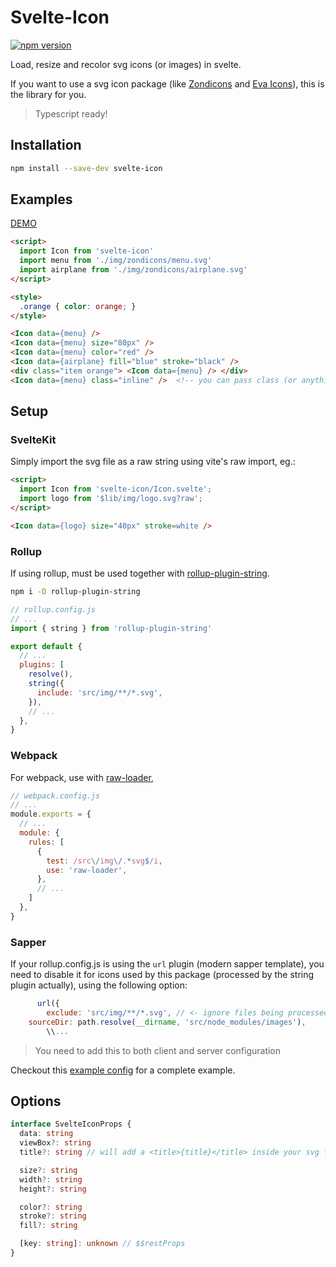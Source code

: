 # Svelte-Icon

[![npm version](https://badge.fury.io/js/svelte-icon.svg)](https://badge.fury.io/js/svelte-icon)

Load, resize and recolor svg icons (or images) in svelte.

If you want to use a svg icon package (like [Zondicons](https://www.zondicons.com/) and [Eva Icons](https://akveo.github.io/eva-icons)), this is the library for you.

> Typescript ready!

## Installation
```sh
npm install --save-dev svelte-icon
```

## Examples

[DEMO](https://cristovao-trevisan.github.io/svelte-icon/)

```html
<script>
  import Icon from 'svelte-icon'
  import menu from './img/zondicons/menu.svg'
  import airplane from './img/zondicons/airplane.svg'
</script>

<style>
  .orange { color: orange; }
</style>

<Icon data={menu} />
<Icon data={menu} size="80px" />
<Icon data={menu} color="red" />
<Icon data={airplane} fill="blue" stroke="black" />
<div class="item orange"> <Icon data={menu} /> </div>
<Icon data={menu} class="inline" />  <!-- you can pass class (or anything else) using $$restProps -->
```

## Setup

### SvelteKit
Simply import the svg file as a raw string using vite's raw import, eg.:

```html
<script>
  import Icon from 'svelte-icon/Icon.svelte';
  import logo from '$lib/img/logo.svg?raw';
</script>

<Icon data={logo} size="40px" stroke=white />
```

### Rollup
If using rollup, must be used together with [rollup-plugin-string](https://github.com/TrySound/rollup-plugin-string).

```sh
npm i -D rollup-plugin-string
```

```js
// rollup.config.js
// ...
import { string } from 'rollup-plugin-string'

export default {
  // ...
  plugins: [
    resolve(),
    string({
      include: 'src/img/**/*.svg',
    }),
    // ...
  },
}
```

### Webpack
For webpack, use with [raw-loader](https://github.com/webpack-contrib/raw-loader),

```js
// webpack.config.js
// ...
module.exports = {
  // ...
  module: {
    rules: [
      {
        test: /src\/img\/.*svg$/i,
        use: 'raw-loader',
      },
      // ...
    ]
  },
}
```

### Sapper
If your rollup.config.js is using the `url` plugin (modern sapper template), you need to disable it for icons used by this package (processed by the string plugin actually), using the following option:
```js
      url({
        exclude: 'src/img/**/*.svg', // <- ignore files being processed by rollup-plugin-string
	sourceDir: path.resolve(__dirname, 'src/node_modules/images'),
        \\...
```
> You need to add this to both client and server configuration

Checkout this [example config](./config/rollup.config.js) for a complete example.

## Options

```ts
interface SvelteIconProps {
  data: string
  viewBox?: string
  title?: string // will add a <title>{title}</title> inside your svg for a11y purposes

  size?: string
  width?: string
  height?: string

  color?: string
  stroke?: string
  fill?: string

  [key: string]: unknown // $$restProps
}
```
